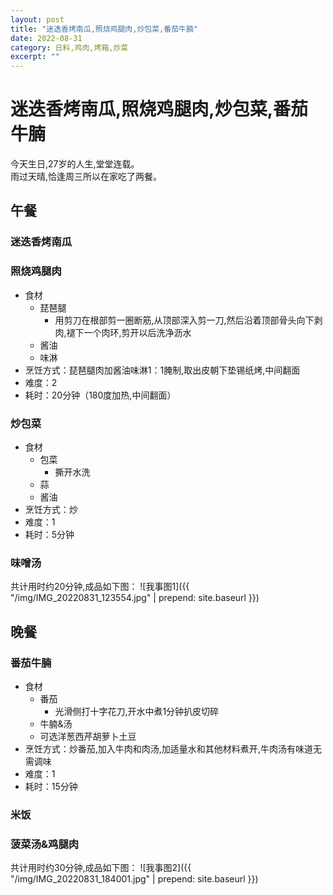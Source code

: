 ```yaml
---
layout: post
title: "迷迭香烤南瓜,照烧鸡腿肉,炒包菜,番茄牛腩" 
date: 2022-08-31
category: 日料,鸡肉,烤箱,炒菜
excerpt: ""
---
```


# 迷迭香烤南瓜,照烧鸡腿肉,炒包菜,番茄牛腩

今天生日,27岁的人生,堂堂连载。  
雨过天晴,恰逢周三所以在家吃了两餐。

## 午餐

### 迷迭香烤南瓜

### 照烧鸡腿肉

- 食材
  - 琵琶腿
    - 用剪刀在根部剪一圈断筋,从顶部深入剪一刀,然后沿着顶部骨头向下剥肉,褪下一个肉环,剪开以后洗净沥水
  - 酱油
  - 味淋
- 烹饪方式：琵琶腿肉加酱油味淋1：1腌制,取出皮朝下垫锡纸烤,中间翻面
- 难度：2
- 耗时：20分钟（180度加热,中间翻面）
  
### 炒包菜

- 食材
  - 包菜
    - 撕开水洗
  - 蒜
  - 酱油
- 烹饪方式：炒
- 难度：1
- 耗时：5分钟

### 味噌汤

共计用时约20分钟,成品如下图：
![我事图1]({{ "/img/IMG_20220831_123554.jpg" | prepend: site.baseurl }})

## 晚餐

### 番茄牛腩

- 食材
  - 番茄
    - 光滑侧打十字花刀,开水中煮1分钟扒皮切碎
  - 牛腩&汤
  - 可选洋葱西芹胡萝卜土豆
- 烹饪方式：炒番茄,加入牛肉和肉汤,加适量水和其他材料煮开,牛肉汤有味道无需调味
- 难度：1
- 耗时：15分钟

### 米饭

### 菠菜汤&鸡腿肉

共计用时约30分钟,成品如下图：
![我事图2]({{ "/img/IMG_20220831_184001.jpg" | prepend: site.baseurl }})
